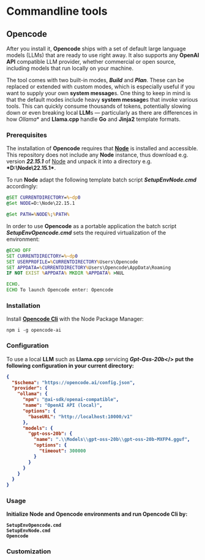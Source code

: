 # Commandline tools

## Opencode

After you install it, **Opencode** ships with a set of default large language models (LLMs) that are ready to use right away.
It also supports any **OpenAI API** compatible LLM provider, whether commercial or open source, including models that run locally
on your machine.

The tool comes with two built-in modes, <b>*Build*</b> and <b>*Plan*</b>.
These can be replaced or extended with custom modes, which is especially useful if you want to supply your own **system message**s.
One thing to keep in mind is that the default modes include heavy **system message**s that invoke various tools.
This can quickly consume thousands of tokens, potentially slowing down or even breaking local **LLM**s — particularly as there 
are differences in how *Ollama** and **Llama.cpp** handle **Go** and **Jinja2** template formats. 

### Prerequisites

The installation of **Opencode** requires that **[Node](https://nodejs.org/)** is installed and accessible.
This repository does not include any **Node** instance, thus download e.g. version <b>*22.15.1*</b> of 
[Node](https://nodejs.org/dist/v22.15.1/node-v22.15.1-win-x64.zip) and unpack it into a directory e.g. <b>*D:\Node\22.15.1\*</b>.

To run **Node** adapt the following template batch script <b>*SetupEnvNode.cmd*</b> accordingly:

```SetupEnvNode.cmd
@SET CURRENTDIRECTORY=%~dp0
@Set NODE=D:\Node\22.15.1

@Set PATH=%NODE%;%PATH%
```

In order to use **Opencode** as a portable application the batch script <b>*SetupEnvOpencode.cmd*</b> sets the required
virtualization of the environment:

```SetupEnvOpencode.cmd
@ECHO OFF
SET CURRENTDIRECTORY=%~dp0
SET USERPROFILE=%CURRENTDIRECTORY%Users\Opencode
SET APPDATA=%CURRENTDIRECTORY%Users\Opencode\AppData\Roaming
IF NOT EXIST %APPDATA% MKDIR %APPDATA% >NUL

ECHO.
ECHO To launch Opencode enter: Opencode
```

### Installation

Install **[Opencode Cli](https://opencode.ai/)** with the Node Package Manager:

```
npm i -g opencode-ai
```

### Configuration

To use a local **LLM** such as **Llama.cpp** servicing <b>*Gpt-Oss-20b*</> put the following configuration in your current directory:

```opencode.json
{
  "$schema": "https://opencode.ai/config.json",
  "provider": {
    "ollama": {
      "npm": "@ai-sdk/openai-compatible",
      "name": "OpenAI API (local)",
      "options": {
        "baseURL": "http://localhost:10000/v1"
      },
      "models": {
        "gpt-oss-20b": {
          "name": ".\\Models\\gpt-oss-20b\\gpt-oss-20b-MXFP4.gguf",
          "options": {
            "timeout": 300000
          }
        }
      }
    }
  }
}
```

### Usage

Initialize **Node** and **Opencode** environments and run **Opencode Cli** by:

```
SetupEnvOpencode.cmd
SetupEnvNode.cmd
Opencode
```

### Customization

